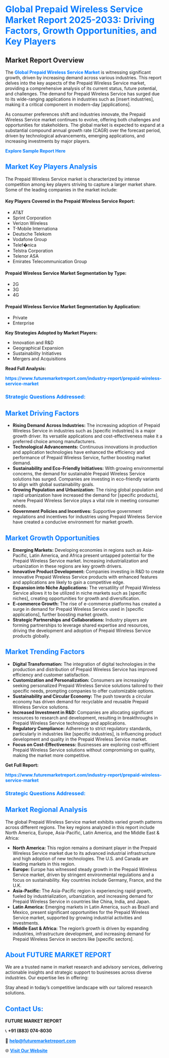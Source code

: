 <h1 style="color: #007BFF;">Global Prepaid Wireless Service Market Report 2025-2033: Driving Factors, Growth Opportunities, and Key Players</h1>

<section id="overview">
<h2>Market Report Overview</h2>
<p>The <a href="https://www.futuremarketreport.com/industry-report/prepaid-wireless-service-market" style="color: #007BFF; text-decoration: none;"><strong>Global Prepaid Wireless Service Market</strong></a> is witnessing significant growth, driven by increasing demand across various industries. This report delves into the key aspects of the Prepaid Wireless Service market, providing a comprehensive analysis of its current status, future potential, and challenges. The demand for Prepaid Wireless Service has surged due to its wide-ranging applications in industries such as [insert industries], making it a critical component in modern-day [applications].</p>
<p>As consumer preferences shift and industries innovate, the Prepaid Wireless Service market continues to evolve, offering both challenges and opportunities for stakeholders. The global market is expected to expand at a substantial compound annual growth rate (CAGR) over the forecast period, driven by technological advancements, emerging applications, and increasing investments by major players.</p>
</section>

<section id="overview">
<p><a href="https://www.futuremarketreport.com/request-sample/reportId=107441" style="color: #007BFF; text-decoration: none;"><strong>Explore Sample Report Here</strong></a></p>
</section>

<section id="key-players">
<h2 style="color: #007BFF;">Market Key Players Analysis</h2>
<p>The Prepaid Wireless Service market is characterized by intense competition among key players striving to capture a larger market share. Some of the leading companies in the market include:</p>
<h4>Key Players Covered in the Prepaid Wireless Service Report:</h4>
<ul><li>AT&amp;T</li><li>Sprint Corporation</li><li>Verizon Wireless</li><li>T-Mobile Internationa</li><li>Deutsche Telekom</li><li>Vodafone Group</li><li>Telef�nica</li><li>Telstra Corporation</li><li>Telenor ASA</li><li>Emirates Telecommunication Group</li></ul>
<h4>Prepaid Wireless Service Market Segmentation by Type:</h4>
<ul><li>2G</li><li>3G</li><li>4G</li></ul>

<h4>Prepaid Wireless Service Market Segmentation by Application:</h4>
<ul><li>Private</li><li>Enterprise</li></ul>
<p><strong>Key Strategies Adopted by Market Players:</strong></p>
<ul>
<li>Innovation and R&D</li>
<li>Geographical Expansion</li>
<li>Sustainability Initiatives</li>
<li>Mergers and Acquisitions</li>
</ul>
</section>

<section>
<p><strong>Read Full Analysis: </strong></p><a href="https://www.futuremarketreport.com/industry-report/prepaid-wireless-service-market" style="color: #007BFF; text-decoration: none;"><strong>https://www.futuremarketreport.com/industry-report/prepaid-wireless-service-market</strong></a>
<h3 style="color: #007BFF;">Strategic Questions Addressed:</h3>
</section>

<section id="driving-factors">
<h2 style="color: #007BFF;">Market Driving Factors</h2>
<ul>
<li><strong>Rising Demand Across Industries:</strong> The increasing adoption of Prepaid Wireless Service in industries such as [specific industries] is a major growth driver. Its versatile applications and cost-effectiveness make it a preferred choice among manufacturers.</li>
<li><strong>Technological Advancements:</strong> Continuous innovations in production and application technologies have enhanced the efficiency and performance of Prepaid Wireless Service, further boosting market demand.</li>
<li><strong>Sustainability and Eco-Friendly Initiatives:</strong> With growing environmental concerns, the demand for sustainable Prepaid Wireless Service solutions has surged. Companies are investing in eco-friendly variants to align with global sustainability goals.</li>
<li><strong>Growing Population and Urbanization:</strong> The rising global population and rapid urbanization have increased the demand for [specific products], where Prepaid Wireless Service plays a vital role in meeting consumer needs.</li>
<li><strong>Government Policies and Incentives:</strong> Supportive government regulations and incentives for industries using Prepaid Wireless Service have created a conducive environment for market growth.</li>
</ul>
</section>

<section id="growth-opportunities">
<h2 style="color: #007BFF;">Market Growth Opportunities</h2>
<ul>
<li><strong>Emerging Markets:</strong> Developing economies in regions such as Asia-Pacific, Latin America, and Africa present untapped potential for the Prepaid Wireless Service market. Increasing industrialization and urbanization in these regions are key growth drivers.</li>
<li><strong>Innovative Product Development:</strong> Companies investing in R&D to create innovative Prepaid Wireless Service products with enhanced features and applications are likely to gain a competitive edge.</li>
<li><strong>Expansion into Niche Applications:</strong> The versatility of Prepaid Wireless Service allows it to be utilized in niche markets such as [specific niches], creating opportunities for growth and diversification.</li>
<li><strong>E-commerce Growth:</strong> The rise of e-commerce platforms has created a surge in demand for Prepaid Wireless Service used in [specific applications], further boosting market growth.</li>
<li><strong>Strategic Partnerships and Collaborations:</strong> Industry players are forming partnerships to leverage shared expertise and resources, driving the development and adoption of Prepaid Wireless Service products globally.</li>
</ul>
</section>

<section id="trending-factors">
<h2 style="color: #007BFF;">Market Trending Factors</h2>
<ul>
<li><strong>Digital Transformation:</strong> The integration of digital technologies in the production and distribution of Prepaid Wireless Service has improved efficiency and customer satisfaction.</li>
<li><strong>Customization and Personalization:</strong> Consumers are increasingly seeking personalized Prepaid Wireless Service solutions tailored to their specific needs, prompting companies to offer customizable options.</li>
<li><strong>Sustainability and Circular Economy:</strong> The push towards a circular economy has driven demand for recyclable and reusable Prepaid Wireless Service solutions.</li>
<li><strong>Increased Investment in R&D:</strong> Companies are allocating significant resources to research and development, resulting in breakthroughs in Prepaid Wireless Service technology and applications.</li>
<li><strong>Regulatory Compliance:</strong> Adherence to strict regulatory standards, particularly in industries like [specific industries], is influencing product development and quality in the Prepaid Wireless Service market.</li>
<li><strong>Focus on Cost-Effectiveness:</strong> Businesses are exploring cost-efficient Prepaid Wireless Service solutions without compromising on quality, making the market more competitive.</li>
</ul>
</section>

<section>
<p><strong>Get Full Report: </strong></p><a href="https://www.futuremarketreport.com/industry-report/prepaid-wireless-service-market" style="color: #007BFF; text-decoration: none;"><strong>https://www.futuremarketreport.com/industry-report/prepaid-wireless-service-market</strong></a>
<h3 style="color: #007BFF;">Strategic Questions Addressed:</h3>
</section>


<section id="regional-analysis">
<h2 style="color: #007BFF;">Market Regional Analysis</h2>
<p>The global Prepaid Wireless Service market exhibits varied growth patterns across different regions. The key regions analyzed in this report include North America, Europe, Asia-Pacific, Latin America, and the Middle East & Africa:</p>
<ul>
<li><strong>North America:</strong> This region remains a dominant player in the Prepaid Wireless Service market due to its advanced industrial infrastructure and high adoption of new technologies. The U.S. and Canada are leading markets in this region.</li>
<li><strong>Europe:</strong> Europe has witnessed steady growth in the Prepaid Wireless Service market, driven by stringent environmental regulations and a focus on sustainability. Key countries include Germany, France, and the U.K.</li>
<li><strong>Asia-Pacific:</strong> The Asia-Pacific region is experiencing rapid growth, fueled by industrialization, urbanization, and increasing demand for Prepaid Wireless Service in countries like China, India, and Japan.</li>
<li><strong>Latin America:</strong> Emerging markets in Latin America, such as Brazil and Mexico, present significant opportunities for the Prepaid Wireless Service market, supported by growing industrial activities and investments.</li>
<li><strong>Middle East & Africa:</strong> The region’s growth is driven by expanding industries, infrastructure development, and increasing demand for Prepaid Wireless Service in sectors like [specific sectors].</li>
</ul>
</section>

<footer>
<h2 style="color: #007BFF;">About FUTURE MARKET REPORT</h2>
<p>We are a trusted name in market research and advisory services, delivering actionable insights and strategic support to businesses across diverse industries. Our expertise lies in offering:</p>

<p>Stay ahead in today’s competitive landscape with our tailored research solutions.</p>

<h2 style="color: #007BFF;">Contact Us:</h2>
<p><strong>FUTURE MARKET REPORT</strong></p>
<p>📞 <strong>+91 (883) 074-8030</strong></p>
<p>📧 <strong><a href="mailto:help@futuremarketreport.com" style="color: #007BFF;">help@futuremarketreport.com</a></strong></p>
<p>🌐 <strong><a href="https://www.futuremarketreport.com/" style="color: #007BFF;">Visit Our Website</a></strong></p>
</footer>